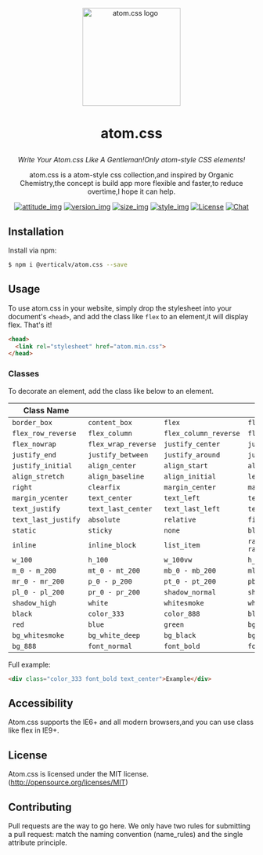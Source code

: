 
<p align="center"><a href="#" target="_blank" rel="noopener noreferrer"><img width="200" src="https://s1.ax1x.com/2018/11/25/Fkb1F1.png" alt="atom.css logo"></a></p>

# <p align="center"> atom.css </p>

_<p align="center">Write Your Atom.css Like A Gentleman!Only atom-style CSS elements!</p>_

<p align="center"> atom.css is a atom-style css collection,and inspired by Organic Chemistry,the concept is build app more flexible and faster,to reduce overtime,I hope it can help.</p>

<p align="center">
  <a href="#"><img src="https://img.shields.io/badge/join-welcome-brightgreen.svg" alt="attitude_img"></a>
  <a href="#"><img src="https://img.shields.io/badge/version-1.0-orange.svg" alt="version_img"></a>
  <a href="#"><img src="https://img.shields.io/badge/uncompres%20size-12k-red.svg" alt="size_img"></a>
  <a href="#"><img src="https://img.shields.io/badge/style-fic%20design-yellow.svg" alt="style_img"></a>
  <a href="#"><img src="https://img.shields.io/badge/license-MIT-blue.svg" alt="License"></a>
  <a href="#"><img src="https://img.shields.io/badge/update-weekly-lightgrey.svg" alt="Chat"></a>
</p>

## Installation

Install via npm:

```bash
$ npm i @verticalv/atom.css --save
```

## Usage

To use atom.css in your website, simply drop the stylesheet into your document's `<head>`, and add the class like `flex` to an element,it will display flex. That's it! 

```html
<head>
  <link rel="stylesheet" href="atom.min.css">
</head>
```

### Classes

To decorate an element, add the class like below to an element. 

| Class Name        |                    |                     |                      |
| ----------------- | ------------------ | ------------------- | -------------------- |
| `border_box`      | `content_box`      | `flex`              | `flex_row`        |
| `flex_row_reverse `           | `flex_column`        | `flex_column_reverse`             | `flex_wrap`               |
| `flex_nowrap`          | `flex_wrap_reverse`            | `justify_center`          | `justify_start`       |
| `justify_end`    | `justify_between`    | `justify_around`        | `justify_evenly`          |
| `justify_initial`   | `align_center`    | `align_start`    | `align_end`        |
| `align_stretch`          | `align_baseline`       | `align_initial`     | `left`         |
| `right`   | `clearfix`      | `margin_center`    | `margin_xcenter`           |
| `margin_ycenter`     | `text_center`          | `text_left`       | `text_right`     |
| `text_justify`     | `text_last_center`   | `text_last_left`      | `text_last_right`    |
| `text_last_justify`       | `absolute`     | `relative`           | `fixed`            |
| `static`        | `sticky`         | `none`      | `block`      |
| `inline`        | `inline_block` | `list_item` | `radius_0 - radius_20`     |
| `w_100` | `h_100`        | `w_100vw` | `h_100vh` |
| `m_0 - m_200` | `mt_0 - mt_200` | `mb_0 - mb_200`             | `ml_0 - ml_200`       |
| `mr_0 - mr_200`          | `p_0 - p_200`          | `pt_0 - pt_200`            | `pb_0 - pb_200`         |
| `pl_0 - pl_200`      | `pr_0 - pr_200`      | `shadow_normal`          | `shadow_medium`            |
| `shadow_high`     | `white`      | `whitesmoke`      | `white_sub`          |
| `black`     | `color_333`      | `color_888`      | `black_sub`          |
| `red`    | `blue`     | `green`     | `bg_white`         |
| `bg_whitesmoke`    | `bg_white_deep`     | `bg_black`     | `bg_333`         |
| `bg_888`    | `font_normal`     | `font_bold`     | `font_bolder`         |


Full example:

```html
<div class="color_333 font_bold text_center">Example</div>
```

## Accessibility

Atom.css supports the IE6+ and all modern browsers,and you can use class like flex in IE9+.

## License

Atom.css is licensed under the MIT license. (http://opensource.org/licenses/MIT)

## Contributing

Pull requests are the way to go here. We only have two rules for submitting a pull request: match the naming convention (name_rules) and the single attribute principle.



